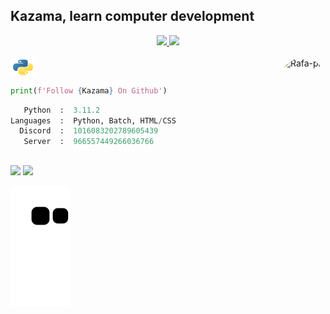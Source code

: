 ## Kazama, learn computer development
<div align="center">
  <a href="https://github.com/KazamaOnGithub">
  <img height="180em" src="https://github-readme-stats.vercel.app/api?username=KazamaOnGithub&show_icons=true&theme=dracula&include_all_commits=true&count_private=true"/>
  <img height="180em" src="https://github-readme-stats.vercel.app/api/top-langs/?username=KazamaOnGithub&layout=compact&langs_count=7&theme=dracula"/>
</div>
<div style="display: inline_block"><br>
  <img align="center" alt="Rafa-Python" height="30" width="40" src="https://raw.githubusercontent.com/devicons/devicon/master/icons/python/python-original.svg">
  <img align="right" alt="Rafa-pic" height="150" style="border-radius:50px;" src="https://cdn.discordapp.com/attachments/1004727452934864928/1044593573582082078/Banner_python.png">
</div>

```python
print(f'Follow {Kazama} On Github')
```

```python
   Python  :  3.11.2
Languages  :  Python, Batch, HTML/CSS
  Discord  :  1016083202789605439
   Server  :  966557449266036766
```

  ##
 
<div> 
  <a href="lien_soon" target="_blank"><img src="https://img.shields.io/badge/YouTube-FF0000?style=for-the-badge&logo=youtube&logoColor=white" target="_blank"></a>
 <a href="https://discord.gg/kgJZvc5Jju" target="_blank"><img src="https://img.shields.io/badge/Discord-7289DA?style=for-the-badge&logo=discord&logoColor=white" target="_blank"></a>
 
  ![Snake animation](https://github.com/rafaballerini/rafaballerini/blob/output/github-contribution-grid-snake.svg)
 
</div>

